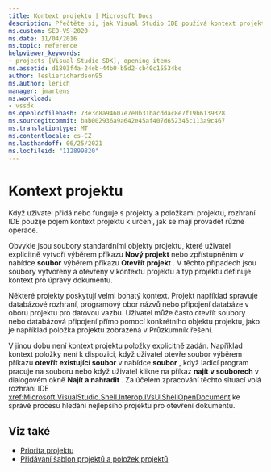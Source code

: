```yaml
---
title: Kontext projektu | Microsoft Docs
description: Přečtěte si, jak Visual Studio IDE používá kontext projektu k určení, jak provádět operace, když uživatel přidá nebo pracuje s projekty a položkami projektu.
ms.custom: SEO-VS-2020
ms.date: 11/04/2016
ms.topic: reference
helpviewer_keywords:
- projects [Visual Studio SDK], opening items
ms.assetid: d1803f4a-24eb-44b0-b5d2-cb40c15534be
author: leslierichardson95
ms.author: lerich
manager: jmartens
ms.workload:
- vssdk
ms.openlocfilehash: 73e3c8a94607e7e0b31bacddac8e7f19b6139328
ms.sourcegitcommit: bab002936a9a642e45af407d652345c113a9c467
ms.translationtype: MT
ms.contentlocale: cs-CZ
ms.lasthandoff: 06/25/2021
ms.locfileid: "112899820"
---
```

# <a name="project-context"></a>Kontext projektu
Když uživatel přidá nebo funguje s projekty a položkami projektu, rozhraní IDE použije pojem kontext projektu k určení, jak se mají provádět různé operace.

 Obvykle jsou soubory standardními objekty projektu, které uživatel explicitně vytvoří výběrem příkazu **Nový projekt** nebo zpřístupněním v nabídce **soubor** výběrem příkazu **Otevřít projekt** . V těchto případech jsou soubory vytvořeny a otevřeny v kontextu projektu a typ projektu definuje kontext pro úpravy dokumentu.

 Některé projekty poskytují velmi bohatý kontext. Projekt například spravuje databázové rozhraní, programový obor názvů nebo připojení databáze v oboru projektu pro datovou vazbu. Uživatel může často otevřít soubory nebo databázová připojení přímo pomocí konkrétního objektu projektu, jako je například položka projektu zobrazená v Průzkumník řešení.

 V jinou dobu není kontext projektu položky explicitně zadán. Například kontext položky není k dispozici, když uživatel otevře soubor výběrem příkazu **otevřít existující soubor** v nabídce **soubor** , když ladicí program pracuje na souboru nebo když uživatel klikne na příkaz **najít v souborech** v dialogovém okně **Najít a nahradit** . Za účelem zpracování těchto situací volá rozhraní IDE <xref:Microsoft.VisualStudio.Shell.Interop.IVsUIShellOpenDocument> ke správě procesu hledání nejlepšího projektu pro otevření dokumentu.

## <a name="see-also"></a>Viz také
- [Priorita projektu](../../extensibility/internals/project-priority.md)
- [Přidávání šablon projektů a položek projektů](../../extensibility/internals/adding-project-and-project-item-templates.md)
